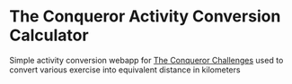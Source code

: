 # The Conqueror Activity Conversion Calculator

Simple activity conversion webapp for [The Conqueror Challenges](https://www.theconqueror.events/) used to convert various exercise into equivalent distance in kilometers
